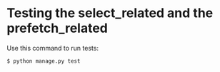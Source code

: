 # Testing the select_related and the prefetch_related 
Use this command to run tests:
```sh
$ python manage.py test
```
